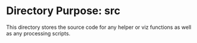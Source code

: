 # Directory Purpose: src

This directory stores the source code for any helper or viz functions as well as any processing scripts.
